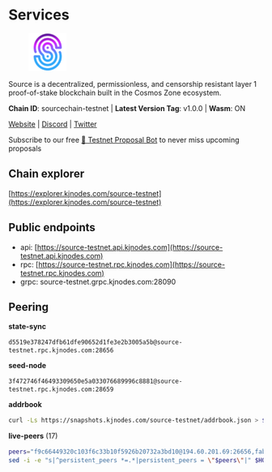 # Services

<figure><img src="https://raw.githubusercontent.com/kj89/cosmos-images/main/logos/source.png" alt=""><figcaption></figcaption></figure>

Source is a decentralized, permissionless, and censorship resistant layer 1 proof-of-stake blockchain built in the Cosmos Zone ecosystem.

**Chain ID**: sourcechain-testnet | **Latest Version Tag**: v1.0.0 | **Wasm**: ON

[Website](https://www.sourceprotocol.io) | [Discord](https://discord.io/SourceProtocol) | [Twitter](https://www.twitter.com/sourceprotocol_)



Subscribe to our free [🤖 Testnet Proposal Bot](https://t.me/kjnodes_testnet_proposal_bot) to never miss upcoming proposals


## Chain explorer
[https://explorer.kjnodes.com/source-testnet](https://explorer.kjnodes.com/source-testnet)

## Public endpoints

* api: [https://source-testnet.api.kjnodes.com](https://source-testnet.api.kjnodes.com)
* rpc: [https://source-testnet.rpc.kjnodes.com](https://source-testnet.rpc.kjnodes.com)
* grpc: source-testnet.grpc.kjnodes.com:28090

## Peering

**state-sync**

```text
d5519e378247dfb61dfe90652d1fe3e2b3005a5b@source-testnet.rpc.kjnodes.com:28656
```

**seed-node**

```text
3f472746f46493309650e5a033076689996c8881@source-testnet.rpc.kjnodes.com:28659
```

**addrbook**
```bash
curl -Ls https://snapshots.kjnodes.com/source-testnet/addrbook.json > $HOME/.source/config/addrbook.json
```

**live-peers** (17)
```bash
peers="f9c66449320c103f6c33b10f5926b20732a3bd10@194.60.201.69:26656,fabc85731f628d8dd1cb20c865c36832ea624772@65.108.88.28:26656,d960215e0788fcfc04b9e2e824e5751bf1efe7fc@65.108.82.152:26656,cac254555deea35a70c821abd7f3e7db47a46d55@65.109.92.241:20056,d5519e378247dfb61dfe90652d1fe3e2b3005a5b@65.109.68.190:28656,80d48a1823db3c71f5e5babe89271156af6ceb89@194.163.156.184:26656,db69700d8b0c277183ab1ec34d79a083c2578d32@65.21.145.209:26656,1609741985ae89ab709311ed6b898f79c7ec0322@206.189.54.116:26656,cb09ec2e5dc91beaa3d05c79a0a8d6c30fffcc59@65.108.78.101:26656,6d9cac37dfa58b8a13d59c85a8623f87138dd5ce@109.123.254.46:26656,4675f239ef3bd4cef7fa2770232b2eeea0008260@212.118.38.133:26656,b02e2bd359623aeee2d4fad94d37af8b064508f6@167.235.224.141:26656,2c4a32763185e357c4a5e68a465bdc5375c7f413@136.243.88.91:3140,86216a2e88322ca534fedaa91898272cc11d3cc9@173.249.23.196:28656,5fb7f75e3a97fa0f936020b62daf1e67281f7f16@65.109.92.240:20056,529d5e582ebf176a84df9698314037112d6061cc@207.180.212.166:26656,3e16844d041df0f4b14d0d624fc94eadf50ed61d@65.108.13.154:28656"
sed -i -e "s|^persistent_peers *=.*|persistent_peers = \"$peers\"|" $HOME/.source/config/config.toml
```
